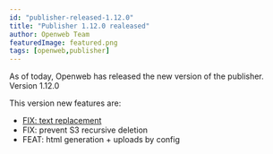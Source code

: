 ```yaml
---
id: "publisher-released-1.12.0"
title: "Publisher 1.12.0 realeased"
author: Openweb Team
featuredImage: featured.png
tags: [openweb,publisher]
---
```


As of today, Openweb has released the new version of the publisher. Version 1.12.0

This version new features are:

* [FIX: text replacement](http://lorem.ipsum)
* FIX: prevent S3 recursive deletion
* FEAT: html generation + uploads by config
